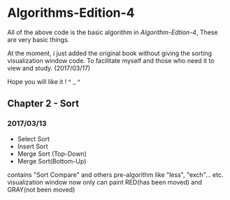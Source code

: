 # Algorithms-Edition-4

All of the above code is the basic algorithm in *Algorithm-Edtion-4*, These are very basic things. 

At the moment, i just added the original book without giving the sorting visualization window code. To facilitate myself and those who need it to view and study.  (2017/03/17)

Hope you will like it !            ^ _ ^





## Chapter 2 - Sort 

### 2017/03/13

- Select Sort 
- Insert Sort
- Merge Sort (Top-Down)
- Merge Sort(Bottom-Up)

contains "Sort Compare" and others pre-algorithm like "less",  "exch"... etc.
visualization window now only can paint RED(has been moved) and GRAY(not been moved)